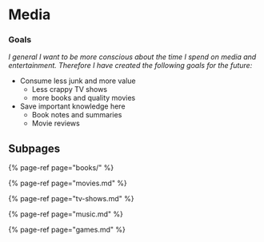# Media

### Goals

_I general I want to be more conscious about the time I spend on media and entertainment. Therefore I have created the following goals for the future:_

* Consume less junk and more value
  * Less crappy TV shows
  * more books and quality movies
* Save important knowledge here
  * Book notes and summaries
  * Movie reviews

## Subpages

{% page-ref page="books/" %}

{% page-ref page="movies.md" %}

{% page-ref page="tv-shows.md" %}

{% page-ref page="music.md" %}

{% page-ref page="games.md" %}



